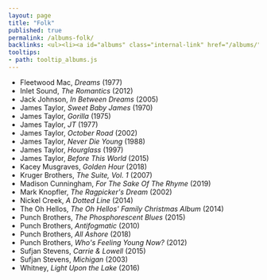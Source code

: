 ```yaml
---
layout: page
title: "Folk"
published: true
permalink: /albums-folk/
backlinks: <ul><li><a id="albums" class="internal-link" href="/albums/">Albums</a></li></ul>
tooltips: 
- path: tooltip_albums.js
---
```


* Fleetwood Mac, *Dreams* (1977)
* Inlet Sound, *The Romantics* (2012)
* Jack Johnson, *In Between Dreams* (2005)
* James Taylor, *Sweet Baby James* (1970)
* James Taylor, *Gorilla* (1975)
* James Taylor, *JT* (1977)
* James Taylor, *October Road* (2002)
* James Taylor, *Never Die Young* (1988)
* James Taylor, *Hourglass* (1997)
* James Taylor, *Before This World* (2015)
* Kacey Musgraves, *Golden Hour* (2018)
* Kruger Brothers, *The Suite, Vol. 1* (2007)
* Madison Cunningham, *For The Sake Of The Rhyme* (2019)
* Mark Knopfler, *The Ragpicker's Dream* (2002)
* Nickel Creek, *A Dotted Line* (2014)
* The Oh Hellos, *The Oh Hellos' Family Christmas Album* (2014)
* Punch Brothers, *The Phosphorescent Blues* (2015)
* Punch Brothers, *Antifogmatic* (2010)
* Punch Brothers, *All Ashore* (2018)
* Punch Brothers, *Who's Feeling Young Now?* (2012)
* Sufjan Stevens, *Carrie & Lowell* (2015)
* Sufjan Stevens, *Michigan* (2003)
* Whitney, *Light Upon the Lake* (2016)
